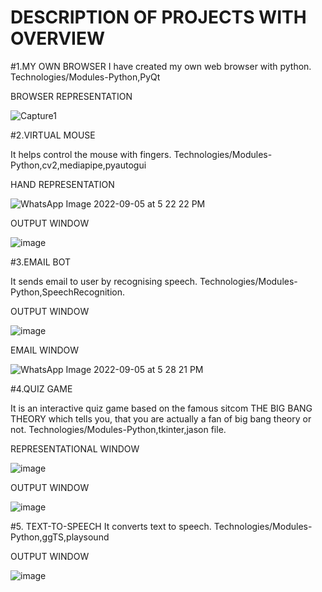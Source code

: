 # DESCRIPTION OF PROJECTS WITH OVERVIEW

#1.MY OWN BROWSER
I have created my own web browser with python.
Technologies/Modules-Python,PyQt

BROWSER REPRESENTATION

![Capture1](https://user-images.githubusercontent.com/85629090/188441628-f84214fc-2843-49c2-af4e-920c22a332e9.PNG)



#2.VIRTUAL MOUSE

It helps control the mouse with fingers.
Technologies/Modules-Python,cv2,mediapipe,pyautogui

HAND REPRESENTATION 

![WhatsApp Image 2022-09-05 at 5 22 22 PM](https://user-images.githubusercontent.com/85629090/188442686-20f3beff-4af0-4015-b4fa-f0ccc570eb83.jpeg)

OUTPUT WINDOW

![image](https://user-images.githubusercontent.com/85629090/188442957-fabd2bee-40d9-4561-9274-8ad9cdc7656a.png)


#3.EMAIL BOT

It sends email to user by recognising speech.
Technologies/Modules-Python,SpeechRecognition.

OUTPUT WINDOW

![image](https://user-images.githubusercontent.com/85629090/188443643-cea17c5e-91a7-4553-9614-565f2d27edee.png)

EMAIL WINDOW

![WhatsApp Image 2022-09-05 at 5 28 21 PM](https://user-images.githubusercontent.com/85629090/188443797-df1e4454-b6c3-43b6-b11f-8bd1d6c6b745.jpeg)


#4.QUIZ GAME

It is an interactive quiz game based on the famous sitcom THE BIG BANG THEORY which tells you, that you are actually a fan of big bang theory or not.
Technologies/Modules-Python,tkinter,jason file.

REPRESENTATIONAL WINDOW

![image](https://user-images.githubusercontent.com/85629090/188445897-50eac61e-f543-4bc3-aed6-86fc224d2841.png)


OUTPUT WINDOW

![image](https://user-images.githubusercontent.com/85629090/188446393-c6f60205-ad88-4dd3-b22e-d0329821c485.png)
  
  
#5. TEXT-TO-SPEECH
It converts text to speech.
Technologies/Modules-Python,ggTS,playsound

OUTPUT WINDOW


![image](https://user-images.githubusercontent.com/85629090/188446825-2180e158-9567-41bf-96a9-048ef042a4de.png)






